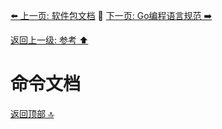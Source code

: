 [⬅️ 上一页: 软件包文档](软件包文档.md) 🚦 [下一页: Go编程语言规范 ➡️](Go编程语言规范.md)

[返回上一级: 参考 ⬆️](../参考.md)

# 命令文档

[返回顶部 🔝](#命令文档)